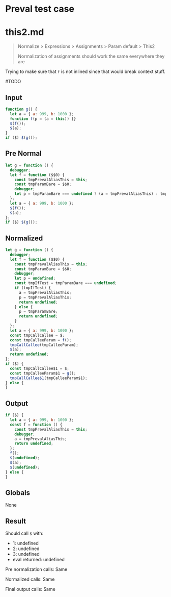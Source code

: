 # Preval test case

# this2.md

> Normalize > Expressions > Assignments > Param default > This2
>
> Normalization of assignments should work the same everywhere they are

Trying to make sure that `f` is not inlined since that would break context stuff.

#TODO

## Input

`````js filename=intro
function g() {
  let a = { a: 999, b: 1000 };
  function f(p = (a = this)) {}
  $(f());
  $(a);
}
if ($) $(g());
`````

## Pre Normal

`````js filename=intro
let g = function () {
  debugger;
  let f = function ($$0) {
    const tmpPrevalAliasThis = this;
    const tmpParamBare = $$0;
    debugger;
    let p = tmpParamBare === undefined ? (a = tmpPrevalAliasThis) : tmpParamBare;
  };
  let a = { a: 999, b: 1000 };
  $(f());
  $(a);
};
if ($) $(g());
`````

## Normalized

`````js filename=intro
let g = function () {
  debugger;
  let f = function ($$0) {
    const tmpPrevalAliasThis = this;
    const tmpParamBare = $$0;
    debugger;
    let p = undefined;
    const tmpIfTest = tmpParamBare === undefined;
    if (tmpIfTest) {
      a = tmpPrevalAliasThis;
      p = tmpPrevalAliasThis;
      return undefined;
    } else {
      p = tmpParamBare;
      return undefined;
    }
  };
  let a = { a: 999, b: 1000 };
  const tmpCallCallee = $;
  const tmpCalleeParam = f();
  tmpCallCallee(tmpCalleeParam);
  $(a);
  return undefined;
};
if ($) {
  const tmpCallCallee$1 = $;
  const tmpCalleeParam$1 = g();
  tmpCallCallee$1(tmpCalleeParam$1);
} else {
}
`````

## Output

`````js filename=intro
if ($) {
  let a = { a: 999, b: 1000 };
  const f = function () {
    const tmpPrevalAliasThis = this;
    debugger;
    a = tmpPrevalAliasThis;
    return undefined;
  };
  f();
  $(undefined);
  $(a);
  $(undefined);
} else {
}
`````

## Globals

None

## Result

Should call `$` with:
 - 1: undefined
 - 2: undefined
 - 3: undefined
 - eval returned: undefined

Pre normalization calls: Same

Normalized calls: Same

Final output calls: Same

